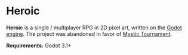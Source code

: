 # Heroic

**Heroic** is a single / multiplayer RPG in 2D pixel art, written on the [Godot engine](https://godotengine.org). The project was abandoned in favor of [Mystic Tournament](https://github.com/mystic-tournament). 

**Requirements:** Godot 3.1+
